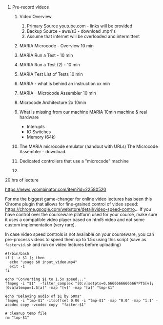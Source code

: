 1. Pre-record videos
	1. Video Overview
		1. Primary Source youtube.com - links will be provided
		2. Backup Source - aws/s3 - download .mp4's
		3. Assume that internet will be overloaded and intermittent

	1. MARIA Microcode - Overview					10 min
	2. MARIA Run a Test - 							10 min
	3. MARIA Run a Test (2) - 						10 min

	3. MARIA Test List of Tests						10 min
	4. MARIA - what is behind an instruction		xx min
	5. MARIA - Microcode Assembler					10 min

	6. Microcode Architecture						2x 10min
	7. What is missing from our machine MARIA		10min
			machine & real hardware
		- Interupts
		- IO Switches
		- Memory (64k)										

	8. The MARIA microcode emulator  (handout with URLs)
		The Microcode Assembler - download.

	9. Dedicated controllers that use a "microcode" machine
	10. 



20 hrs of lecture

	




https://news.ycombinator.com/item?id=22580520


	

For me the biggest game-changer for online video lectures has been this Chrome plugin that allows for fine-grained
control of video speed: https://chrome.google.com/webstore/detail/video-speed-contro... If you have control over the
courseware platform used for your course, make sure it uses a compatible video player based on html5 video and not some
custom implementation (very rare).

In case video speed controls is not available on your courseware, you can pre-process videos to speed them up to 1.5x
using this script (save as `fastervid.sh` and run on video lectures before uploading)

    #!/bin/bash
    if [ -z $1 ]; then
      echo "usage $0 input_video.mp4"
      exit -1
    fi

    echo "Converting $1 to 1.5x speed..."
    ffmpeg -i "$1"  -filter_complex "[0:v]setpts=0.6666666666666*PTS[v];[0:a]atempo=1.5[a]" -map "[v]" -map "[a]" "tmp-$1"

    echo "Delaying audio of $1 by 60ms"
    ffmpeg -i "tmp-$1" -itsoffset 0.06 -i "tmp-$1" -map "0:0" -map "1:1" -acodec copy -vcodec copy  "faster-$1"

    # cleanup temp file
    rm "tmp-$1"
